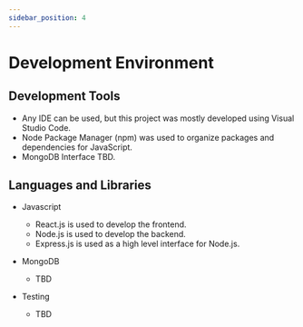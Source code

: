 ```yaml
---
sidebar_position: 4
---
```


# Development Environment

## Development Tools
- Any IDE can be used, but this project was mostly developed using Visual Studio Code.
- Node Package Manager (npm) was used to organize packages and dependencies for JavaScript.
- MongoDB Interface TBD.

## Languages and Libraries
- Javascript
  - React.js is used to develop the frontend.
  - Node.js is used to develop the backend.
  - Express.js is used as a high level interface for Node.js.

- MongoDB
  - TBD

- Testing
  - TBD
